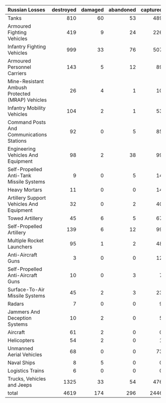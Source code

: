 | Russian Losses                                   |   destroyed |   damaged |   abandoned |   captured |   total |
|:-------------------------------------------------|------------:|----------:|------------:|-----------:|--------:|
| Tanks                                            |         810 |        60 |          53 |        489 |    1412 |
| Armoured Fighting Vehicles                       |         419 |         9 |          24 |        226 |     678 |
| Infantry Fighting Vehicles                       |         999 |        33 |          76 |        507 |    1615 |
| Armoured Personnel Carriers                      |         143 |         5 |          12 |         89 |     249 |
| Mine-Resistant Ambush Protected  (MRAP) Vehicles |          26 |         4 |           1 |         10 |      41 |
| Infantry Mobility Vehicles                       |         104 |         2 |           1 |         53 |     160 |
| Command Posts And Communications Stations        |          92 |         0 |           5 |         85 |     182 |
| Engineering Vehicles And Equipment               |          98 |         2 |          38 |         99 |     237 |
| Self-Propelled Anti-Tank Missile Systems         |           9 |         0 |           5 |         14 |      28 |
| Heavy Mortars                                    |          11 |         0 |           0 |         14 |      25 |
| Artillery Support Vehicles And Equipment         |          32 |         0 |           2 |         40 |      74 |
| Towed Artillery                                  |          45 |         6 |           5 |         67 |     123 |
| Self-Propelled Artillery                         |         139 |         6 |          12 |         99 |     256 |
| Multiple Rocket Launchers                        |          95 |         1 |           2 |         48 |     146 |
| Anti-Aircraft Guns                               |           3 |         0 |           0 |         12 |      15 |
| Self-Propelled Anti-Aircraft Guns                |          10 |         0 |           3 |          7 |      20 |
| Surface-To-Air Missile Systems                   |          45 |         2 |           3 |         23 |      73 |
| Radars                                           |           7 |         0 |           0 |          9 |      16 |
| Jammers And Deception Systems                    |          10 |         2 |           0 |          5 |      17 |
| Aircraft                                         |          61 |         2 |           0 |          0 |      63 |
| Helicopters                                      |          54 |         2 |           0 |          1 |      57 |
| Unmanned Aerial Vehicles                         |          68 |         0 |           0 |         73 |     141 |
| Naval Ships                                      |           8 |         5 |           0 |          0 |      13 |
| Logistics Trains                                 |           6 |         0 |           0 |          0 |       6 |
| Trucks, Vehicles and Jeeps                       |        1325 |        33 |          54 |        476 |    1888 |
| total                                            |        4619 |       174 |         296 |       2446 |    7535 |
